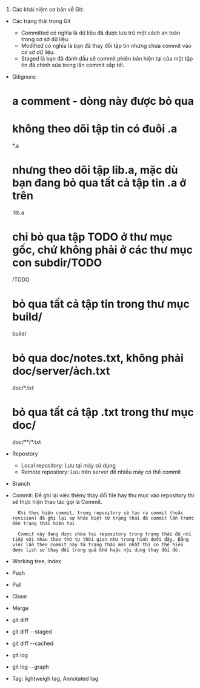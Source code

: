 1. Các khái niệm cơ bản về Git:

- Các trạng thái trong Git
	+ Committed có nghĩa là dữ liệu đã được lưu trữ một cách an toàn trong cơ sở dữ liệu. 
	+  Modified có nghĩa là bạn đã thay đổi tập tin nhưng chưa commit vào cơ sở dữ liệu.
	+ Staged là bạn đã đánh dấu sẽ commit phiên bản hiện tại của một tập tin đã chỉnh sửa trong lần commit sắp tới.
- Gitignore:
	# a comment - dòng này được bỏ qua
	# không theo dõi tập tin có đuôi .a 
	*.a
	# nhưng theo dõi tập lib.a, mặc dù bạn đang bỏ qua tất cả tập tin .a ở trên
	!lib.a
	# chỉ bỏ qua tập TODO ở thư mục gốc, chứ không phải ở các thư mục con subdir/TODO
	/TODO
	# bỏ qua tất cả tập tin trong thư mục build/
	build/
	# bỏ qua doc/notes.txt, không phải doc/server/ảch.txt
	doc/*.txt
	# bỏ qua tất cả tập .txt trong thư mục doc/
	doc/**/*.txt
- Repostory
	+ Local repository: Lưu tại máy sử dụng
	+ Remote repository: Lưu trên server để nhiều máy có thể commit
- Branch
- Commit: 
		Để ghi lại việc thêm/ thay đổi file hay thư mục vào repository thì sẽ thực hiện thao tác gọi là Commit.

		Khi thực hiện commit, trong repository sẽ tạo ra commit (hoặc revision) đã ghi lại sự khác biệt từ trạng thái đã commit lần trước đến trạng thái hiện tại.

		Commit này đang được chứa tại repository trong trạng thái đã nối tiếp với nhau theo thứ tự thời gian như trong hình dưới đây. Bằng việc lần theo commit này từ trạng thái mới nhất thì có thể hiểu được lịch sử thay đổi trong quá khứ hoặc nội dung thay đổi đó.
- Working tree, index
- Push
- Pull
- Clone
- Merge
- git diff
- git diff --staged 
- git diff --cached
- git log
- git log --graph
- Tag: lightweigh tag, Annotated tag